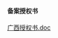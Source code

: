 #### 备案授权书

[广西授权书.doc](https://img1.jcloudcs.com/cms/d44b46a4-67d3-4c10-a919-b85516d6ef4b20171206193651.doc)
